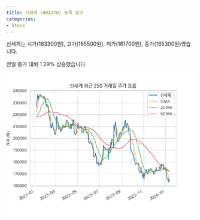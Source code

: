```yaml
---
title: 신세계 (004170) 종목 정보
categories:
- Stock
---
```


신세계는 시가(163300원), 고가(165500원), 저가(161700원), 종가(165300원)였습니다.

전일 종가 대비 1.29% 상승했습니다.

<!-- more -->

![004170](/assets/images/stock/004170.png)